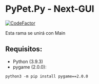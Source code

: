 # PyPet.Py - Next-GUI

[![CodeFactor](https://www.codefactor.io/repository/github/pypet/pypet.py/badge)](https://www.codefactor.io/repository/github/pypet/pypet.py)

Esta rama se unirá con Main

## Requisitos:
* Python (3.9.3)
* pygame (2.0.0):
```
python3 -m pip install pygame==2.0.0
```
